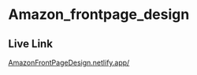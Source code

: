 # Amazon_frontpage_design

## Live Link
[AmazonFrontPageDesign.netlify.app/](https://amazonfrontpagedesign.netlify.app/)
